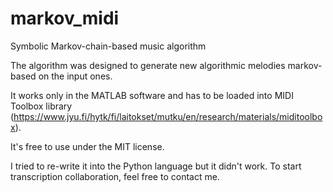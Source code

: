 # markov_midi
Symbolic Markov-chain-based music algorithm

The algorithm was designed to generate new algorithmic melodies markov-based on the input ones.

It works only in the MATLAB software and has to be loaded into MIDI Toolbox library (https://www.jyu.fi/hytk/fi/laitokset/mutku/en/research/materials/miditoolbox).

It's free to use under the MIT license.

I tried to re-write it into the Python language but it didn't work. To start transcription collaboration, feel free to contact me.

